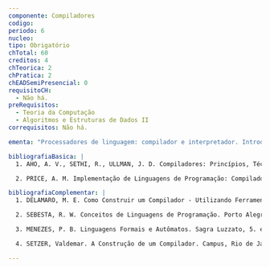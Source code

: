 ```yaml
---
componente: Compiladores
codigo:  
periodo: 6
nucleo:
tipo: Obrigatório
chTotal: 60 
creditos: 4
chTeorica: 2 
chPratica: 2 
chEADSemiPresencial: 0
requisitoCH:
  - Não há.
preRequisitos: 
  - Teoria da Computação
  - Algoritmos e Estruturas de Dados II
correquisitos: Não há.

ementa: "Processadores de linguagem: compilador e interpretador. Introdução à compilação. Fases da compilação. Relações sobre gramáticas. Análise léxica. Análise sintática ascendente e descendente. Tabelas de símbolos. Esquemas de tradução. Análise semântica. Geração de código intermediário. Ambientes de execução. Introdução à otimização de código."

bibliografiaBasica: |
  1. AHO, A. V., SETHI, R., ULLMAN, J. D. Compiladores: Princípios, Técnicas e Ferramentas. Rio de Janeiro: Guanabara Koogan, 1986.

  2. PRICE, A. M. Implementação de Linguagens de Programação: Compiladores. Sagra Luzzato, 2001.

bibliografiaComplementar: |
  1. DELAMARO, M. E. Como Construir um Compilador - Utilizando Ferramentas Java. São Paulo: Novatec, 1. edição, 2004.

  2. SEBESTA, R. W. Conceitos de Linguagens de Programação. Porto Alegre: Bookman, 5. edição, 2003.

  3. MENEZES, P. B. Linguagens Formais e Autômatos. Sagra Luzzato, 5. edição, 2005.

  4. SETZER, Valdemar. A Construção de um Compilador. Campus, Rio de Janeiro, 1986.

---
```

